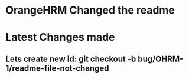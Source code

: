 # OrangeHRM Changed the readme
# Latest Changes made
## Lets create new id: git checkout -b bug/OHRM-1/readme-file-not-changed
